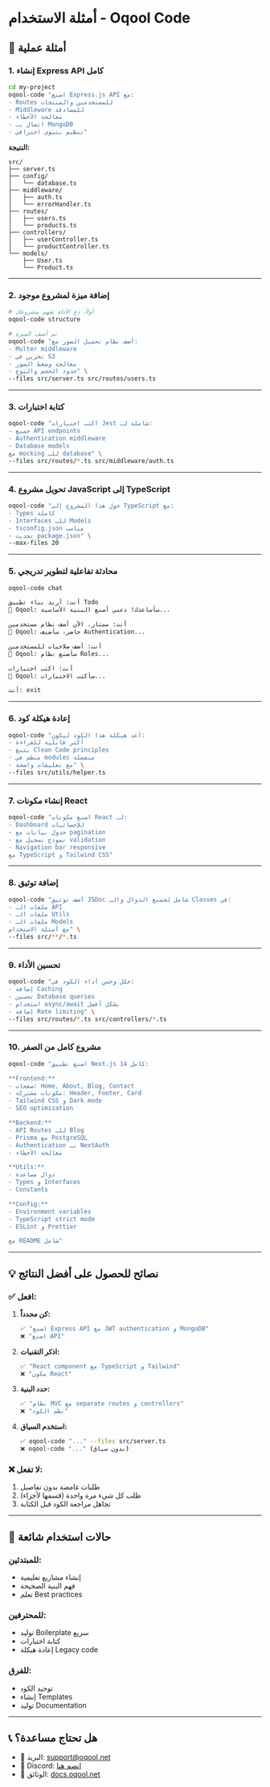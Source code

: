 # أمثلة الاستخدام - Oqool Code

## 🚀 أمثلة عملية

### 1. إنشاء Express API كامل

```bash
cd my-project
oqool-code "اصنع Express.js API مع:
- Routes للمستخدمين والمنتجات
- Middleware للمصادقة
- معالجة الأخطاء
- اتصال بـ MongoDB
- تنظيم بنيوي احترافي"
```

**النتيجة:**
```
src/
├── server.ts
├── config/
│   └── database.ts
├── middleware/
│   ├── auth.ts
│   └── errorHandler.ts
├── routes/
│   ├── users.ts
│   └── products.ts
├── controllers/
│   ├── userController.ts
│   └── productController.ts
└── models/
    ├── User.ts
    └── Product.ts
```

---

### 2. إضافة ميزة لمشروع موجود

```bash
# أولاً، دع الأداة تفهم مشروعك
oqool-code structure

# ثم أضف الميزة
oqool-code "أضف نظام تحميل الصور مع:
- Multer middleware
- تخزين في S3
- معالجة وضغط الصور
- حدود الحجم والنوع" \
--files src/server.ts src/routes/users.ts
```

---

### 3. كتابة اختبارات

```bash
oqool-code "اكتب اختبارات Jest شاملة لـ:
- جميع API endpoints
- Authentication middleware
- Database models
مع mocking للـ database" \
--files src/routes/*.ts src/middleware/auth.ts
```

---

### 4. تحويل مشروع JavaScript إلى TypeScript

```bash
oqool-code "حول هذا المشروع إلى TypeScript مع:
- Types كاملة
- Interfaces للـ Models
- tsconfig.json مناسب
- تحديث package.json" \
--max-files 20
```

---

### 5. محادثة تفاعلية لتطوير تدريجي

```bash
oqool-code chat

أنت: أريد بناء تطبيق Todo
🤖 Oqool: سأساعدك! دعني أصنع البنية الأساسية...

أنت: ممتاز، الآن أضف نظام مستخدمين
🤖 Oqool: حاضر، سأضيف Authentication...

أنت: أضف صلاحيات للمستخدمين
🤖 Oqool: سأصنع نظام Roles...

أنت: اكتب اختبارات
🤖 Oqool: سأكتب الاختبارات...

أنت: exit
```

---

### 6. إعادة هيكلة كود

```bash
oqool-code "أعد هيكلة هذا الكود ليكون:
- أكثر قابلية للقراءة
- يتبع Clean Code principles
- منظم في modules منفصلة
- مع تعليقات واضحة" \
--files src/utils/helper.ts
```

---

### 7. إنشاء مكونات React

```bash
oqool-code "اصنع مكونات React لـ:
- Dashboard للإحصائيات
- جدول بيانات مع pagination
- نموذج تسجيل مع validation
- Navigation bar responsive
مع TypeScript و Tailwind CSS"
```

---

### 8. إضافة توثيق

```bash
oqool-code "أضف توثيق JSDoc شامل لجميع الدوال والـ Classes في:
- ملفات الـ API
- ملفات الـ Utils
- ملفات الـ Models
مع أمثلة الاستخدام" \
--files src/**/*.ts
```

---

### 9. تحسين الأداء

```bash
oqool-code "حلل وحسن أداء الكود في:
- إضافة Caching
- تحسين Database queries
- استخدام async/await بشكل أفضل
- إضافة Rate limiting" \
--files src/routes/*.ts src/controllers/*.ts
```

---

### 10. مشروع كامل من الصفر

```bash
oqool-code "اصنع تطبيق Next.js 14 كامل:

**Frontend:**
- صفحات: Home, About, Blog, Contact
- مكونات مشتركة: Header, Footer, Card
- Tailwind CSS و Dark mode
- SEO optimization

**Backend:**
- API Routes للـ Blog
- Prisma مع PostgreSQL
- Authentication بـ NextAuth
- معالجة الأخطاء

**Utils:**
- دوال مساعدة
- Types و Interfaces
- Constants

**Config:**
- Environment variables
- TypeScript strict mode
- ESLint و Prettier

مع README شامل"
```

---

## 💡 نصائح للحصول على أفضل النتائج

### ✅ افعل:

1. **كن محدداً:**
   ```bash
   ✅ "اصنع Express API مع JWT authentication و MongoDB"
   ❌ "اصنع API"
   ```

2. **اذكر التقنيات:**
   ```bash
   ✅ "React component مع TypeScript و Tailwind"
   ❌ "مكون React"
   ```

3. **حدد البنية:**
   ```bash
   ✅ "نظام MVC مع separate routes و controllers"
   ❌ "نظم الكود"
   ```

4. **استخدم السياق:**
   ```bash
   ✅ oqool-code "..." --files src/server.ts
   ❌ oqool-code "..." (بدون سياق)
   ```

### ❌ لا تفعل:

1. طلبات غامضة بدون تفاصيل
2. طلب كل شيء مرة واحدة (قسمها لأجزاء)
3. تجاهل مراجعة الكود قبل الكتابة

---

## 🎯 حالات استخدام شائعة

### للمبتدئين:
- إنشاء مشاريع تعليمية
- فهم البنية الصحيحة
- تعلم Best practices

### للمحترفين:
- توليد Boilerplate سريع
- كتابة اختبارات
- إعادة هيكلة Legacy code

### للفرق:
- توحيد الكود
- إنشاء Templates
- توليد Documentation

---

## 📞 هل تحتاج مساعدة؟

- 📧 البريد: support@oqool.net
- 💬 Discord: [انضم هنا](https://discord.gg/oqool)
- 📖 الوثائق: [docs.oqool.net](https://docs.oqool.net)
